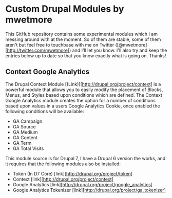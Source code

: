 Custom Drupal Modules by mwetmore
===============================

This GitHub repository contains some experimental modules which I am messing around with at the moment.  So of them are stable, some of them aren't
but feel free to touchbase with me on Twitter ([@mwetmore][http://twitter.com/mwetmore]) and I'll let you know.  I'll also try and keep the entries below up to date so that you
know exactly what is going on.  Thanks!

Context Google Analytics
------------------------
The Drupal Context Module [(Link)][http://drupal.org/project/context] is a powerful module that allows you to easily modify the placement of Blocks, Menus, and
Styles based upon conditions which are defined.  The Context Google Analytics module creates the option for a number of conditions based upon values in
a users Google Analytics Cookie, once enabled the following conditions will be available:
- GA Campaign
- GA Source
- GA Medium
- GA Content
- GA Term
- GA Total Visits

This module source is for Drupal 7, I have a Drupal 6 version the works, and it requires that the following modules also be installed:
- Token (In D7 Core) [link][http://drupal.org/project/token]
- Context [link][http://drupal.org/project/context]
- Google Analytics  [link][http://drupal.org/project/google_analytics]
- Google Analytics Tokenizer [link][http://drupal.org/project/ga_tokenizer]





